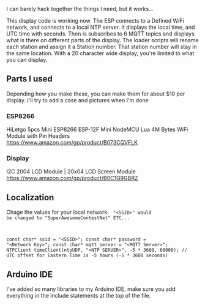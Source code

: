  I can barely hack together the things I need, but it works...

This display code is working now.
The ESP connects to a Defined WiFi network, and connects to a local NTP server.
It displays the local time, and UTC time with seconds.
Then is subscribes to 6 MQTT topics and displays what is there on different parts of the display.
The loader scripts will rename each station and assign it a Station number.
That station number will stay in the same location.
With a 20 character wide display, you're limited to what you can display.

## Parts I used
Depending how you make these, you can make them for about $10 per display.
I'll try to add a case and pictures when I'm done
### ESP8266
HiLetgo 5pcs Mini ESP8266 ESP-12F Mini NodeMCU Lua 4M Bytes WiFi Module with Pin Headers
https://www.amazon.com/gp/product/B073CQVFLK

### Display
I2C 2004 LCD Module | 20x04 LCD Screen Module 
https://www.amazon.com/gp/product/B0C1G9GBRZ

## Localization

Chage the values for your local network.
<code>
"\<SSID\>"  would be changed to "SuperAwesomeContestNet"
ETC...

const char* ssid = "\<SSID\>";
const char* password = "\<Network Key\>";
const char* mqtt_server = "\<MQTT Server\>";
NTPClient timeClient(ntpUDP, "\<NTP SERVER\>", -5 * 3600, 60000); // UTC offset for Eastern Time is -5 hours (-5 * 3600 seconds)
</code>


## Arduino IDE
I've added so many libraries to my Arduino IDE, make sure you add everything in the include statements at the top of the file.
